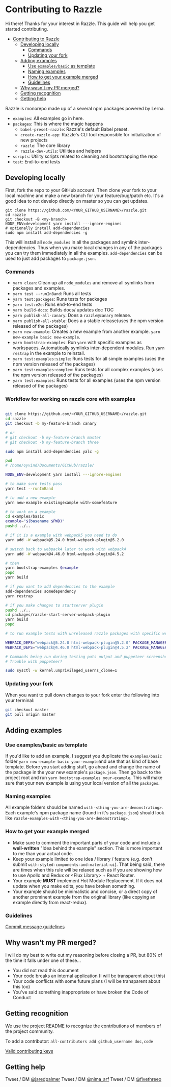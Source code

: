 
# Contributing to Razzle

Hi there! Thanks for your interest in Razzle. This guide will help you get started contributing.

<!-- INSERT doctoc generated TOC please keep comment here to allow auto update -->
<!-- START doctoc generated instructions please keep comment here to allow auto update -->
<!-- DON'T EDIT THIS SECTION, INSTEAD RE-RUN yarn build-docs TO UPDATE -->
- [Contributing to Razzle](#contributing-to-razzle)
  - [Developing locally](#developing-locally)
    - [Commands](#commands)
    - [Updating your fork](#updating-your-fork)
  - [Adding examples](#adding-examples)
    - [Use `examples/basic` as template](#use-examples-basic-as-template)
    - [Naming examples](#naming-examples)
    - [How to get your example merged](#how-to-get-your-example-merged)
    - [Guidelines](#guidelines)
  - [Why wasn't my PR merged?](#why-wasnt-my-pr-merged)
  - [Getting recognition](#getting-recognition)
  - [Getting help](#getting-help)
<!-- END doctoc generated instructions please keep comment here to allow auto update -->

Razzle is monorepo made up of a several npm packages powered by Lerna.

- `examples`: All examples go in here.
- `packages`: This is where the magic happens
  - `babel-preset-razzle`: Razzle's default Babel preset.
  - `create-razzle-app`: Razzle's CLI tool responsible for initialization of new projects
  - `razzle`: The core library
  - `razzle-dev-utils`: Utilities and helpers
- `scripts`: Utility scripts related to cleaning and bootstrapping the repo
- `test`: End-to-end tests

## Developing locally

First, fork the repo to your GitHub account. Then clone your fork to your local
machine and make a new branch for your feature/bug/patch etc. It's a good idea to not develop directly on master so you can get updates.

```
git clone https://github.com/<YOUR_GITHUB_USERNAME>/razzle.git
cd razzle
git checkout -B <my-branch>
NODE_ENV=development yarn install ---ignore-engines
# optionally install add-dependencies
sudo npm install add-dependencies -g
```

This will install all `node_modules` in all the packages and symlink
inter-dependencies. Thus when you make local changes in any of the packages you can try them
immediately in all the examples. `add-dependencies` can be used to just add packages to `package.json`.

### Commands

- `yarn clean`: Clean up all `node_modules` and remove all symlinks from packages and examples.
- `yarn test --runInBand`: Runs all tests
- `yarn test:packages`: Runs tests for packages
- `yarn test:e2e`: Runs end-to-end tests
- `yarn build-docs`: Builds docs/ updates doc TOC
- `yarn publish-all-canary`: Does a `razzle@canary` release.
- `yarn publish-all-stable`: Does a a stable release(uses the npm version released of the packages)
- `yarn new-example`: Creates a new example from another example. `yarn new-example basic new-example`.
- `yarn bootstrap-examples`: Run `yarn` with specific examples as workspaces. Automatically symlinks inter-dependent modules. Run `yarn restrap` in the example to reinstall.
- `yarn test:examples:simple`: Runs tests for all simple examples (uses the npm version released of the packages)
- `yarn test:examples:complex`: Runs tests for all complex examples (uses the npm version released of the packages)
- `yarn test:examples`: Runs tests for all examples (uses the npm version released of the packages)

### Workflow for working on razzle core with examples

```bash

git clone https://github.com/<YOUR_GITHUB_USERNAME>/razzle.git
cd razzle
git checkout -b my-feature-branch canary

# or
# git checkout -b my-feature-branch master
# git checkout -b my-feature-branch three

sudo npm install add-dependencies yalc -g

pwd
# /home/oyvind/Documents/GitHub/razzle/

NODE_ENV=development yarn install ---ignore-engines

# to make sure tests pass
yarn test --runInBand

# to add a new example
yarn new-example existingexample with-somefeature

# to work on a example
cd examples/basic
example="$(basename $PWD)"
pushd ../..

# if it is a example with webpack5 you need to do
yarn add -W webpack@5.24.0 html-webpack-plugin@5.2.0

# switch back to webpack4 later to work with webpack4
yarn add -W webpack@4.46.0 html-webpack-plugin@4.5.2

# then
yarn bootstrap-examples $example
popd
yarn build

# if you want to add dependencies to the example
add-dependencies somedependency
yarn restrap

# if you make changes to startserver plugin
pushd ../..
cd packages/razzle-start-server-webpack-plugin
yarn build
popd

# to run example tests with unreleased razzle packages with specific webpack and specific tests

WEBPACK_DEPS="webpack@5.24.0 html-webpack-plugin@5.2.0" PACKAGE_MANAGER="yalc" NPM_TAG="development" yarn test:examples --runInBand -t with-tailwindcss
WEBPACK_DEPS="webpack@4.46.0 html-webpack-plugin@4.5.2" PACKAGE_MANAGER="yalc" NPM_TAG="development" yarn test:examples --runInBand -t with-tailwindcss

# Commands being run during testing puts output and puppeteer screenshots in test-artifacts/
# Trouble with puppeteer?

sudo sysctl -w kernel.unprivileged_userns_clone=1
```

### Updating your fork

When you want to pull down changes to your fork enter the following into your terminal:

```bash
git checkout master
git pull origin master
```

## Adding examples

### Use examples/basic as template
If you'd like to add an example, I suggest you duplicate the `examples/basic` folder `yarn new-example basic your-example`and use that as kind of base template. Before you start adding stuff, go ahead and change the name of the package in the your new example's `package.json`. Then go back to the project root and run `yarn bootstrap-examples your-example`. This will make sure that your new example is using your local version of all the `packages`.

### Naming examples

All example folders should be named `with-<thing-you-are-demonstrating>`. Each example's npm package name (found in it's `package.json`) should look like `razzle-examples-with-<thing-you-are-demonstrating>`.

### How to get your example merged

- Make sure to comment the important parts of your code and include a **well-written**
"Idea behind the example" section. This is more important to me than your actual code.
- Keep your example limited to one idea / library / feature (e.g. don't submit `with-styled-components-and-material-ui`). That being said, there are times when this rule will be relaxed such as if you are showing how to use Apollo and Redux or \<Flux Library\> + React Router.
- Your example **MUST** implement Hot Module Replacement. If it does not update when you make edits, you have broken something.
- Your example should be minimalistic and concise, or a direct copy of another prominent example from the original library (like copying an example directly from react-redux).

### Guidelines

[Commit message guidelines](https://github.com/angular/angular/blob/master/CONTRIBUTING.md#-commit-message-guidelines)

## Why wasn't my PR merged?

I will do my best to write out my reasoning before closing a PR, but 80% of the time it falls under one of these...

- You did not read this document
- Your code breaks an internal application (I will be transparent about this)
- Your code conflicts with some future plans (I will be transparent about this too)
- You've said something inappropriate or have broken the Code of Conduct

## Getting recognition

We use the project README to recognize the contributions of members of the project community.

To add a contributor: `all-contributors add github_username doc,code`

[Valid contributing keys](https://allcontributors.org/docs/en/emoji-key)

## Getting help

Tweet / DM [@jaredpalmer](https://twitter.com/jaredpalmer)
Tweet / DM [@nima_arf](https://twitter.com/nima_arf)
Tweet / DM [@fivethreeo](https://twitter.com/fivethreeo)

